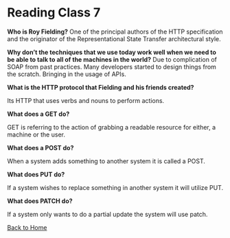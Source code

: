 # Reading Class 7

**Who is Roy Fielding?**
One of the principal authors of the HTTP specification and the originator of the Representational State Transfer architectural style.

**Why don’t the techniques that we use today work well when we need to be able to talk to all of the machines in the world?**
Due to complication of SOAP from past practices. Many developers started to design things from the scratch. Bringing in the usage of APIs.

**What is the HTTP protocol that Fielding and his friends created?**

Its HTTP that uses verbs and nouns to perform actions.

**What does a GET do?**

GET is referring to the action of grabbing a readable resource for either, a machine or the user.

**What does a POST do?**

When a system adds something to another system it is called a POST.

**What does PUT do?**

If a system wishes to replace something in another system it will utilize PUT.

**What does PATCH do?**

If a system only wants to do a partial update the system will use patch.

[Back to Home](https://zusolaris.github.io/reading-notes/)